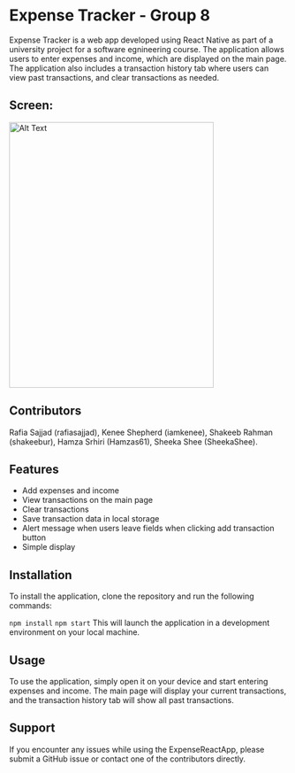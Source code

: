 # Expense Tracker - Group 8

Expense Tracker is a web app developed using React Native as part of a university project for a software egnineering course. The application allows users to enter expenses and income, which are displayed on the main page. The application also includes a transaction history tab where users can view past transactions, and clear transactions as needed.
## Screen:
<img src="https://imgur.com/a/ttmdh9y" alt="Alt Text" width="370" height="480">

## Contributors
Rafia Sajjad (rafiasajjad), Kenee Shepherd (iamkenee), Shakeeb Rahman (shakeebur), Hamza Srhiri (Hamzas61), Sheeka Shee (SheekaShee).

## Features
- Add expenses and income
- View transactions on the main page
- Clear transactions
- Save transaction data in local storage
- Alert message when users leave fields when clicking add transaction button
- Simple display

## Installation
To install the application, clone the repository and run the following commands:

`npm install`
`npm start`
This will launch the application in a development environment on your local machine.

## Usage
To use the application, simply open it on your device and start entering expenses and income. The main page will display your current transactions, and the transaction history tab will show all past transactions. 

## Support
If you encounter any issues while using the ExpenseReactApp, please submit a GitHub issue or contact one of the contributors directly.





